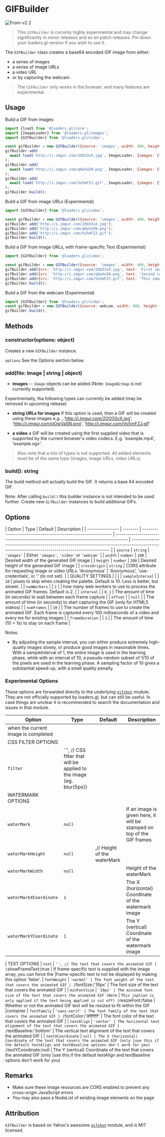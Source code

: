 # GIFBuilder

<p class="badges">
  <img src="https://img.shields.io/badge/From-v2.2-blue.svg?style=flat-square" alt="From-v2.2" /> 
</p>

> This `GIFBuilder` is currenly highly experimental and may change significantly in minor releases and ev en patch releases. Pin down your loaders.gl version if you wish to use it.

The `GIFBuilder` class creates a base64 encoded GIF image from either:

- a series of images
- a series of image URLs
- a video URL
- or by capturing the webcam.

> The `GIFBuilder` only works in the browser, and many features are experimental.

## Usage

Build a GIF from images

```js
import {load} from '@loaders.gl/core';
import {ImageLoader} from '@loaders.gl/images';
import {GIFBuilder} from '@loaders.gl/video';

const gifBuilder = new GIFBuilder({source: 'images', width: 400, height: 400});
gifBuilder.add(
  await load('http://i.imgur.com/2OO33vX.jpg', ImageLoader, {images: {type: 'image'}})
);
gifBuilder.add(
  await load('http://i.imgur.com/qOwVaSN.png', ImageLoader, {images: {type: 'image'}})
);
gifBuilder.add(
  await load('http://i.imgur.com/Vo5mFZJ.gif', ImageLoader, {images: {type: 'image'}})
);
gifBuilder.build();
```

Build a GIF from image URLs (Experimental)

```js
import {GIFBuilder} from '@loaders.gl/video';

const gifBuilder = new GIFBuilder({source: 'images', width: 400, height: 400});
gifBuilder.add('http://i.imgur.com/2OO33vX.jpg');
gifBuilder.add('http://i.imgur.com/qOwVaSN.png');
gifBuilder.add('http://i.imgur.com/Vo5mFZJ.gif');
gifBuilder.build();
```

Build a GIF from image URLs, with frame-specific Text (Experimental)

```js
import {GIFBuilder} from '@loaders.gl/video';

const gifBuilder = new GIFBuilder({source: 'images', width: 400, height: 400});
gifBuilder.add({src: 'http://i.imgur.com/2OO33vX.jpg', text: 'First image text'});
gifBuilder.add({src: 'http://i.imgur.com/qOwVaSN.png', text: 'Second image text'});
gifBuilder.add({src: 'http://i.imgur.com/Vo5mFZJ.gif', text: 'This image text'});
gifBuilder.build();
```

Build a GIF from the webcam (Experimental)

```js
import {GIFBuilder} from '@loaders.gl/video';
const gifBuilder = new GIFBuilder({source: webcam, width: 400, height: 400});
gifBuilder.build();
```

## Methods

### constructor(options: object)

Creates a new `GIFBuilder` instance.

`options` See the Options section below.

### add(file: Image | string | object)

- **images** -- `Image` objects can be added.(Note: `ImageBitmap` is not currently supported).

Experimentally, tha following types can currently be added (may be removed in upcoming release)

- **string URLs for images** If this option is used, then a GIF will be created using these images e.g. ,.'http://i.imgur.com/2OO33vX.jpg', 'http://i.imgur.com/qOwVaSN.png', 'http://i.imgur.com/Vo5mFZJ.gif'

- **a video** a GIF will be created using the first supplied video that is supported by the current browser's video codecs. E.g. 'example.mp4', 'example.ogv'.

> Also note that a mix of types is not supported. All added elements must be of the same type (images, image URLs, video URLs).

### build(): string

The build method will actually build the GIF. It returns a base 64 encoded GIF.

Note: After calling `build()` this builder instance is not intended to be used further. Create new `GLTBuilder` instances to build additional GIFs.

## Options

| Option           | Type     | Default                                                        | Description                                                                          |
| ---------------- | -------- | -------------------------------------------------------------- | ------------------------------------------------------------------------------------ | ------------------------------------------------------------------------------------------------------------------------------------------------- |
| `source`         | `string` | `'images'`                                                     | Either `'images'`, `'video'` or `'webcam'`                                           |
| `width`          | `number` | `200`                                                          | Desired width of the generated GIF image                                             |
| `height`         | `number` | `200`                                                          | Desired height of the generated GIF image                                            |
| `crossOrigin`    | `string` | CORS attribute for requesting image or video URLs. 'Anonymous' | 'Anonymous', 'use-credentials', or '' (to not set).                                  |
| QUALITY SETTINGS |          |                                                                |
| `sampleInterval` |          | `10`                                                           | pixels to skip when creating the palette. Default is 10. Less is better, but slower. |
| `numWorkers`     |          | `2`                                                            |                                                                                      | how many web workers to use to process the animated GIF frames. Default is 2.                                                                     |
| `interval`       |          | `0.1`                                                          | The amount of time (in seconds) to wait between each frame capture                   |
| `offset`         |          | `null`                                                         |                                                                                      | The amount of time (in seconds) to start capturing the GIF (only for HTML5 videos)                                                                |
| `numFrames`      |          | `10`                                                           |                                                                                      | The number of frames to use to create the animated GIF. Each frame is captured every 100 milliseconds of a video and every ms for existing images |
| `frameDuration`  |          | `1`                                                            |                                                                                      | The amount of time (10 = 1s) to stay on each frame                                                                                                |

Notes:

- By adjusting the sample interval, you can either produce extremely high-quality images slowly, or produce good images in reasonable times. With a sampleInterval of 1, the entire image is used in the learning phase, while with an interval of 10, a pseudo-random subset of 1/10 of the pixels are used in the learning phase. A sampling factor of 10 gives a substantial speed-up, with a small quality penalty.

### Experimental Options

These options are forwarded directly to the underlying [`gifshot`](https://github.com/yahoo/gifshot) module. They are not officially supported by loaders.gl, but can still be useful. In case things are unclear it is recommended to search the documentation and issues in that module.

| Option                              | Type                                                                 | Default                     | Description                                                            |
| ----------------------------------- | -------------------------------------------------------------------- | --------------------------- | ---------------------------------------------------------------------- |
| when the current image is completed |
| CSS FILTER OPTIONS                  |                                                                      |                             |
| `filter`                            | `'', // CSS filter that will be applied to the image (eg. blur(5px)) |
| WATERMARK OPTIONS                   |                                                                      |                             |
| `waterMark`                         | `null`                                                               |                             | If an image is given here, it will be stamped on top of the GIF frames |
| `waterMarkHeight`                   | `null`                                                               | ,// Height of the waterMark |
| `waterMarkWidth`                    | `null`                                                               |                             | Height of the waterMark                                                |
| `waterMarkXCoordinate`              | `1`                                                                  |                             | The X (horizontal) Coordinate of the watermark image                   |
| `waterMarkYCoordinate`              | `1`                                                                  |                             | The Y (vertical) Coordinate of the watermark image                     |

| TEXT OPTIONS
| `text` | `'', // The text that covers the animated GIF | |`showFrameText`|`true | If frame-specific text is supplied with the image array, you can force the |frame-specific text to not be displayed by making this option 'false'.
| `fontWeight` | `'normal' | The font weight of the text that covers the animated GIF | |`fontSize`|`'16px' | The font size of the text that covers the animated GIF |
| `minFontSize` | `'10px' | The minimum font size of the text that covers the animated GIF (Note` | `This |option is only applied if the text being applied is cut off) |`resizeFont`|`false | Whether or not the animated GIF text will be resized to fit within the GIF |container
| `fontFamily` | `'sans-serif' | The font family of the text that covers the animated GIF | |`fontColor`|`'#ffffff' | The font color of the text that covers the animated GIF |
| `textAlign` | `'center' | The horizontal text alignment of the text that covers the animated GIF | |`textBaseline`|`'bottom' | The vertical text alignment of the text that covers the animated GIF |
| `textXCoordinate` | `null | The X (horizontal) Coordinate of the text that covers the animated GIF (only |use this if the default textAlign and textBaseline options don't work for you) |`textYCoordinate`|`null | The Y (vertical) Coordinate of the text that covers the animated GIF (only |use this if the default textAlign and textBaseline options don't work for you)

## Remarks

- Make sure these image resources are CORS enabled to prevent any cross-origin JavaScript errors
- You may also pass a NodeList of existing image elements on the page

## Attribution

`GIFBuilder` is based on Yahoo's awesome [`gifshot`](https://github.com/yahoo/gifshot) module, and is MIT licensed.

